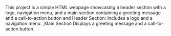 This project is a simple HTML webpage showcasing a header section with a logo, navigation menu, and a main section containing a greeting message and a call-to-action button and Header Section: Includes a logo and a navigation menu.
,Main Section  Displays a greeting message and a call-to-action button.
